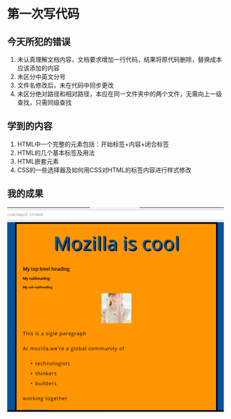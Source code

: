 # 第一次写代码   
## 今天所犯的错误   
1. 未认真理解文档内容，文档要求增加一行代码，结果将原代码删除，替换成本应该添加的内容
2. 未区分中英文分号
3. 文件名修改后，未在代码中同步更改
4. 未区分绝对路径和相对路径，本应在同一文件夹中的两个文件，无需向上一级查找，只需同级查找
## 学到的内容
1. HTML中一个完整的元素包括：开始标签+内容+闭合标签
2. HTML的几个基本标签及用法
3. HTML嵌套元素
4. CSS的一些选择器及如何用CSS对HTML的标签内容进行样式修改
##  我的成果
![day02_01](images/day02_01.png)